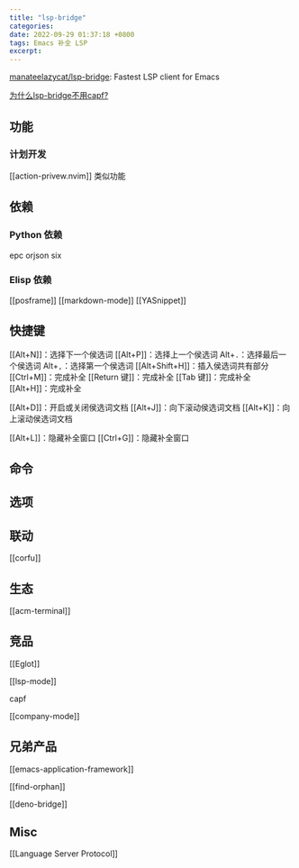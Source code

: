 ```yaml
---
title: "lsp-bridge"
categories: 
date: 2022-09-29 01:37:18 +0800
tags: Emacs 补全 LSP
excerpt: 
---
```




[manateelazycat/lsp-bridge](https://github.com/manateelazycat/lsp-bridge): Fastest LSP client for Emacs

[为什么lsp-bridge不用capf?](https://manateelazycat.github.io/emacs/2022/06/26/why-lsp-bridge-not-use-capf.html)

## 功能



### 计划开发

[[action-privew.nvim]] 类似功能

## 依赖


### Python 依赖

epc
orjson
six

### Elisp 依赖

[[posframe]]
[[markdown-mode]]
[[YASnippet]]


## 快捷键

[[Alt+N]]：选择下一个侯选词
[[Alt+P]]：选择上一个侯选词
Alt+`.`：选择最后一个侯选词
Alt+`,`：选择第一个侯选词
[[Alt+Shift+H]]：插入侯选词共有部分
[[Ctrl+M]]：完成补全
[[Return 键]]：完成补全
[[Tab 键]]：完成补全
[[Alt+H]]：完成补全


[[Alt+D]]：开启或关闭侯选词文档
[[Alt+J]]：向下滚动侯选词文档
[[Alt+K]]：向上滚动侯选词文档

[[Alt+L]]：隐藏补全窗口
[[Ctrl+G]]：隐藏补全窗口


## 命令


## 选项


## 联动

[[corfu]]


## 生态

[[acm-terminal]]



## 竞品

[[Eglot]]

[[lsp-mode]]

capf

[[company-mode]]

## 兄弟产品

[[emacs-application-framework]]

[[find-orphan]]

[[deno-bridge]]


## Misc


[[Language Server Protocol]]





